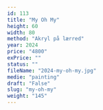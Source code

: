 ```yaml
---
id: 113
title: "My Oh My"
height: 60
width: 80
method: "Akryl på lærred"
year: 2024
price: "4800"
exPrice: ""
status: ""
fileName: "2024-my-oh-my.jpg"
medie: "painting"
draft: "False"
slug: "my-oh-my"
weight: "145"
---
```

